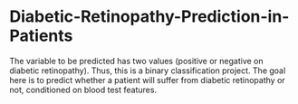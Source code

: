 # Diabetic-Retinopathy-Prediction-in-Patients
The variable to be predicted has two values (positive or negative on diabetic retinopathy). Thus, this is a binary classification project. The goal here is to predict whether a patient will suffer from diabetic retinopathy or not, conditioned on blood test features.

